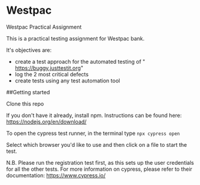 # Westpac
Westpac Practical Assignment

This is a practical testing assignment for Westpac bank.

It's objectives are:
* create a test approach for the automated testing of " https://buggy.justtestit.org" 
* log the 2 most critical defects
* create tests using any test automation tool


##Getting started

Clone this repo

If you don't have it already, install npm.  Instructions can be found here: https://nodejs.org/en/download/

To open the cypress test runner, in the terminal type `npx cypress open`

Select which browser you'd like to use and then click on a file to start the test.

N.B. Please run the registration test first, as this sets up the user credentials for all the other tests.
For more information on cypress, please refer to their documentation: https://www.cypress.io/

